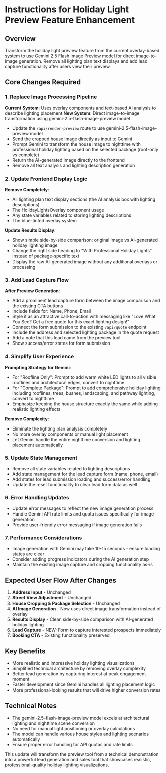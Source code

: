 # Instructions for Holiday Light Preview Feature Enhancement

## Overview
Transform the holiday light preview feature from the current overlay-based system to use Gemini 2.5 Flash Image Preview model for direct image-to-image generation. Remove all lighting plan text displays and add lead capture functionality after users view their preview.

## Core Changes Required

### 1. Replace Image Processing Pipeline
**Current System**: Uses overlay components and text-based AI analysis to describe lighting placement
**New System**: Direct image-to-image transformation using gemini-2.5-flash-image-preview model

- Update the `/api/render-preview` route to use gemini-2.5-flash-image-preview model
- Send the cropped house image directly as input to Gemini
- Prompt Gemini to transform the house image to nighttime with professional holiday lighting based on the selected package (roof-only vs complete)
- Return the AI-generated image directly to the frontend
- Remove all text analysis and lighting description generation

### 2. Update Frontend Display Logic
**Remove Completely**:
- All lighting plan text display sections (the AI analysis box with lighting descriptions)
- The HolidayLightsOverlay component usage
- Any state variables related to storing lighting descriptions
- The blue-tinted overlay system

**Update Results Display**:
- Show simple side-by-side comparison: original image vs AI-generated holiday lighting image
- Change the right side heading to "With Professional Holiday Lights" instead of package-specific text
- Display the raw AI-generated image without any additional overlays or processing

### 3. Add Lead Capture Flow
**After Preview Generation**:
- Add a prominent lead capture form between the image comparison and the existing CTA buttons
- Include fields for: Name, Phone, Email
- Style it as an attractive call-to-action with messaging like "Love What You See? Get a free quote for this exact lighting design!"
- Connect the form submission to the existing `/api/quote` endpoint
- Include the address and selected lighting package in the quote request
- Add a note that this lead came from the preview tool
- Show success/error states for form submission

### 4. Simplify User Experience
**Prompting Strategy for Gemini**:
- For "Roofline Only": Prompt to add warm white LED lights to all visible rooflines and architectural edges, convert to nighttime
- For "Complete Package": Prompt to add comprehensive holiday lighting including rooflines, trees, bushes, landscaping, and pathway lighting, convert to nighttime
- Emphasize keeping the house structure exactly the same while adding realistic lighting effects

**Remove Complexity**:
- Eliminate the lighting plan analysis completely
- No more overlay components or manual light placement
- Let Gemini handle the entire nighttime conversion and lighting placement automatically

### 5. Update State Management
- Remove all state variables related to lighting descriptions
- Add state management for the lead capture form (name, phone, email)
- Add states for lead submission loading and success/error handling
- Update the reset functionality to clear lead form data as well

### 6. Error Handling Updates
- Update error messages to reflect the new image generation process
- Handle Gemini API rate limits and quota issues specifically for image generation
- Provide user-friendly error messaging if image generation fails

### 7. Performance Considerations
- Image generation with Gemini may take 10-15 seconds - ensure loading states are clear
- Consider adding progress indicators during the AI generation step
- Maintain the existing image capture and cropping functionality as-is

## Expected User Flow After Changes

1. **Address Input** - Unchanged
2. **Street View Adjustment** - Unchanged
3. **House Cropping & Package Selection** - Unchanged
4. **AI Image Generation** - Now uses direct image transformation instead of overlay
5. **Results Display** - Clean side-by-side comparison with AI-generated holiday lighting
6. **Lead Capture** - NEW: Form to capture interested prospects immediately
7. **Booking CTA** - Existing functionality preserved

## Key Benefits
- More realistic and impressive holiday lighting visualizations
- Simplified technical architecture by removing overlay complexity
- Better lead generation by capturing interest at peak engagement moment
- Faster development since Gemini handles all lighting placement logic
- More professional-looking results that will drive higher conversion rates

## Technical Notes
- The gemini-2.5-flash-image-preview model excels at architectural lighting and nighttime scene conversion
- No need for manual light positioning or overlay calculations
- The model can handle various house styles and lighting scenarios automatically
- Ensure proper error handling for API quotas and rate limits

This update will transform the preview tool from a technical demonstration into a powerful lead generation and sales tool that showcases realistic, professional-quality holiday lighting visualizations.